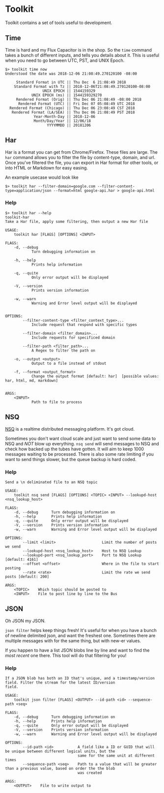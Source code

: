 # Toolkit

Toolkit contains a set of tools useful to development.

## Time
Time is hard and my Flux Capacitor is in the shop. So the `time` command takes a bunch of different inputs, and tells you details about it. This is useful when you need to go between UTC, PST, and UNIX Epoch.

```
$> toolkit time now
Understood the date was 2018-12-06 21:08:49.270120100 -08:00

     Standard Format in UTC || Thu Dec  6 21:08:49 2018
    Standard Format with Tz || 2018-12-06T21:08:49.270120100-08:00
                 UNIX EPOCH || 1544159329
            UNIX EPOCH (ms) || 1544159329270
     Rendered Format (Orig) || Thu Dec 06 21:08:49 -08:00 2018
      Rendered Format (UTC) || Fri Dec 07 05:08:49 UTC 2018
  Rendered Format (Chicago) || Thu Dec 06 23:08:49 CST 2018
   Rendered Format (LA/SEA) || Thu Dec 06 21:08:49 PST 2018
             Year-Month-Day || 2018-12-06
             Month/Day/Year || 12/06/18
                   YYYYMMDD || 20181206
```

## Har
Har is a format you can get from Chrome/Firefox. These files are large. The `har` command allows you to filter the file by content-type, domain, and url. Once you've filtered the file, you can export in Har format for other tools, or into HTML or Markdown for easy easing.

An example usecase would look like
```
$> toolkit har --filter-domain=google.com --filter-content-type=application/json --format=html google-api.har > google-api.html
```

### Help
```
$> toolkit har --help
toolkit-har
Take a Har file, apply some filtering, then output a new Har file

USAGE:
    toolkit har [FLAGS] [OPTIONS] <INPUT>

FLAGS:
    -d, --debug
            Turn debugging information on

    -h, --help
            Prints help information

    -q, --quite
            Only error output will be displayed

    -V, --version
            Prints version information

    -w, --warn
            Warning and Error level output will be displayed


OPTIONS:
        --filter-content-type <filter_context_type>...
            Include request that respond with specific types

        --filter-domain <filter_domain>...
            Include requests for specificed domain

        --filter-path <filter_path>...
            A Regex to filter the path on

    -o, --output <output>
            Output to a file instead of stdout

    -f, --format <output_format>
            Change the output format [default: har]  [possible values: har, html, md, markdown]


ARGS:
    <INPUT>
            Path to file to process
```

## NSQ
[NSQ](https://nsq.io/) is a realtime distributed messaging platform. It's got cloud. 

Sometimes you don't want cloud scale and just want to send some data to NSQ and *NOT* blow up everything. `nsq send` will send messages to NSQ and check how backed up the tubes have gotten. It will aim to keep 1000 messages waiting to be processed. There is also some rate limiting if you want to send things slower, but the queue backup is hard coded.

### Help
```
Send a \n deliminated file to an NSQ topic

USAGE:
    toolkit nsq send [FLAGS] [OPTIONS] <TOPIC> <INPUT> --lookupd-host <nsq_lookup_host>

FLAGS:
    -d, --debug      Turn debugging information on
    -h, --help       Prints help information
    -q, --quite      Only error output will be displayed
    -V, --version    Prints version information
    -w, --warn       Warning and Error level output will be displayed

OPTIONS:
        --limit <limit>                     Limit the number of posts we send
        --lookupd-host <nsq_lookup_host>    Host to NSQ Lookup
        --lookupd-port <nsq_lookup_port>    Port to NSQ Lookup [default: 4161]
        --offset <offset>                   Where in the file to start posting
        --rate <rate>                       Limit the rate we send posts [default: 200]

ARGS:
    <TOPIC>    Which topic should be posted to
    <INPUT>    File to post line by line to the Bus
```

## JSON
Oh JSON my JSON.

`json filter` helps keep things fresh! It's useful for when you have a bunch of newline delimited json, and want the freshest one. Sometimes there are multiple messages with for the same thing, but with new-er values.

If you happen to have a list JSON blobs line by line and want to find the _most recent_ one there. This tool will do that filtering for you!

### Help
```
If a JSON blob has both an ID that's unique, and a timestamp/version field. Filter the stream for the latest ID/version
field.

USAGE:
    toolkit json filter [FLAGS] <OUTPUT> --id-path <id> --sequence-path <seq>

FLAGS:
    -d, --debug      Turn debugging information on
    -h, --help       Prints help information
    -q, --quite      Only error output will be displayed
    -V, --version    Prints version information
    -w, --warn       Warning and Error level output will be displayed

OPTIONS:
        --id-path <id>           A field like a ID or GUID that will be unique between different logical units, but the
                                 same for the same unit at different times
        --sequence-path <seq>    Path to a value that will be greater than a previous value, based on order the the blob
                                 was created

ARGS:
    <OUTPUT>    File to write output to
```